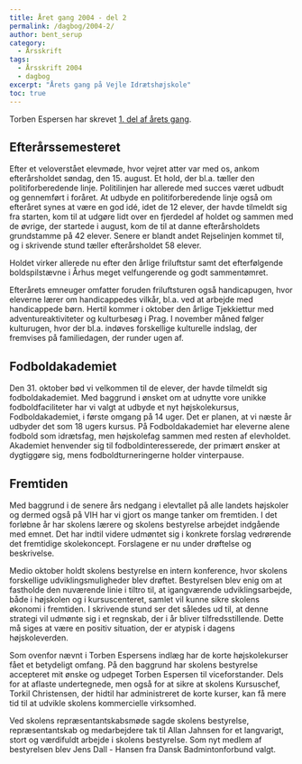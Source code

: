 ```yaml
---
title: Året gang 2004 - del 2
permalink: /dagbog/2004-2/
author: bent_serup
category:
  - Årsskrift
tags:
  - Årsskrift 2004
  - dagbog
excerpt: "Årets gang på Vejle Idrætshøjskole"
toc: true
---
```


Torben Espersen har skrevet [1. del af årets gang](/dagbog/2004-1/).

## Efterårssemesteret 

Efter et veloverstået elevmøde, hvor vejret atter var med os, ankom efterårsholdet søndag, den 15. august. Et hold, der bl.a. tæller den politiforberedende linje. Politilinjen har allerede med succes været udbudt og gennemført i foråret. At udbyde en politiforberedende linje også om efteråret synes at være en god idé, idet de 12 elever, der havde tilmeldt sig fra starten, kom til at udgøre lidt over en fjerdedel af holdet og sammen med de øvrige, der startede i august, kom de til at danne efterårsholdets grundstamme på 42 elever. Senere er blandt andet Rejselinjen kommet til, og i skrivende stund tæller efterårsholdet 58 elever.

Holdet virker allerede nu efter den årlige friluftstur samt det efterfølgende boldspilstævne i Århus meget velfungerende og godt sammentømret.

Efterårets emneuger omfatter foruden friluftsturen også handicapugen, hvor eleverne lærer om handicappedes vilkår, bl.a. ved at arbejde med handicappede børn. Hertil kommer i oktober den årlige Tjekkiettur med adventureaktiviteter og kulturbesøg i Prag. I november måned følger kulturugen, hvor der bl.a. indøves forskellige kulturelle indslag, der fremvises på familiedagen, der runder ugen af.

## Fodboldakademiet

Den 31. oktober bød vi velkommen til de elever, der havde tilmeldt sig fodboldakademiet. Med baggrund i ønsket om at udnytte vore unikke fodboldfaciliteter har vi valgt at udbyde et nyt højskolekursus, Fodboldakademiet, i første omgang på 14 uger. Det er planen, at vi næste år udbyder det som 18 ugers kursus. På Fodboldakademiet har eleverne alene fodbold som idrætsfag, men højskolefag sammen med resten af elevholdet. Akademiet henvender sig til fodboldinteresserede, der primært ønsker at dygtiggøre sig, mens fodboldturneringerne holder vinterpause.

## Fremtiden

Med baggrund i de senere års nedgang i elevtallet på alle landets højskoler og dermed også på VIH har vi gjort os mange tanker om fremtiden. I det forløbne år har skolens lærere og skolens bestyrelse arbejdet indgående med emnet. Det har indtil videre udmøntet sig i konkrete forslag vedrørende det fremtidige skolekoncept. Forslagene er nu under drøftelse og beskrivelse.

Medio oktober holdt skolens bestyrelse en intern konference, hvor skolens forskellige udviklingsmuligheder blev drøftet. Bestyrelsen blev enig om at fastholde den nuværende linie i tiltro til, at igangværende udviklingsarbejde, både i højskolen og i kursuscenteret, samlet vil kunne sikre skolens økonomi i fremtiden. I skrivende stund ser det således ud til, at denne strategi vil udmønte sig i et regnskab, der i år bliver tilfredsstillende. Dette må siges at være en positiv situation, der er atypisk i dagens højskoleverden.

Som ovenfor nævnt i Torben Espersens indlæg har de korte højskolekurser fået et betydeligt omfang. På den baggrund har skolens bestyrelse accepteret mit ønske og udpeget Torben Espersen til viceforstander. Dels for at aflaste undertegnede, men også for at sikre at skolens Kursuschef, Torkil Christensen, der hidtil har administreret de korte kurser, kan få mere tid til at udvikle skolens kommercielle virksomhed.

Ved skolens repræsentantskabsmøde sagde skolens bestyrelse, repræsentantskab og medarbejdere tak til Allan Jahnsen for et langvarigt, stort og værdifuldt arbejde i skolens bestyrelse. Som nyt medlem af bestyrelsen blev Jens Dall - Hansen fra Dansk Badmintonforbund valgt.
